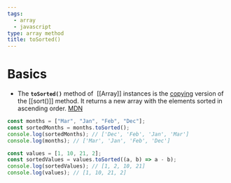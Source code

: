 ```yaml
---
tags:
  - array
  - javascript
type: array method
title: toSorted()
---
```

# Basics
- The **`toSorted()`** method of  [[Array]] instances is the [copying](https://developer.mozilla.org/en-US/docs/Web/JavaScript/Reference/Global_Objects/Array#copying_methods_and_mutating_methods) version of the [[sort()]] method. It returns a new array with the elements sorted in ascending order. [MDN](lhttps://developer.mozilla.org/en-US/docs/Web/JavaScript/Reference/Global_Objects/Array/toSorted)
```javascript
const months = ["Mar", "Jan", "Feb", "Dec"];
const sortedMonths = months.toSorted();
console.log(sortedMonths); // ['Dec', 'Feb', 'Jan', 'Mar']
console.log(months); // ['Mar', 'Jan', 'Feb', 'Dec']

const values = [1, 10, 21, 2];
const sortedValues = values.toSorted((a, b) => a - b);
console.log(sortedValues); // [1, 2, 10, 21]
console.log(values); // [1, 10, 21, 2]
```
